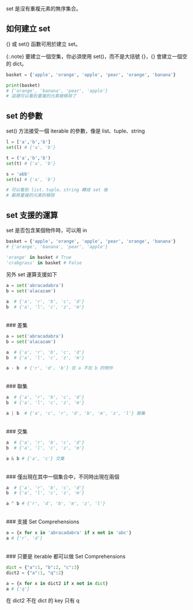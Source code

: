 
set 是沒有重複元素的無序集合。

## 如何建立 set

{} 或 set() 函數可用於建立 set。

{:.note} 
要建立一個空集，你必須使用 set()，而不是大括號 {}，{} 會建立一個空的 dict。

```python
basket = {'apple', 'orange', 'apple', 'pear', 'orange', 'banana'}

print(basket) 
# {'orange', 'banana', 'pear', 'apple'} 
# 這裡可以看到重複的元素被移除了
```

## set 的參數

set() 方法接受一個 iterable 的參數，像是 list、tuple、string

```python
l = ['a','b','b']
set(l) # {'a', 'b'}

t = ('a','b','b')
set(t) # {'a', 'b'}

s = 'abb'
set(s) # {'a', 'b'}

# 可以看到 list、tuple、string 轉成 set 後
# 都將重複的元素的移除
```

## set 支援的運算

set 是否包含某個物件時，可以用 in

```python
basket = {'apple', 'orange', 'apple', 'pear', 'orange', 'banana'}
# {'orange', 'banana', 'pear', 'apple'}

'orange' in basket # True
'crabgrass' in basket # False
```

另外 set 運算支援如下

```python
a = set('abracadabra')
b = set('alacazam')

a  # {'a', 'r', 'b', 'c', 'd'}
b  # {'a', 'l', 'c', 'z', 'm'}
```
<br>
### 差集

```python
a = set('abracadabra')
b = set('alacazam')

a  # {'a', 'r', 'b', 'c', 'd'}
b  # {'a', 'l', 'c', 'z', 'm'}

a - b  # {'r', 'd', 'b'} 在 a 不在 b 的物件
```
<br>
### 聯集

```python
a  # {'a', 'r', 'b', 'c', 'd'}
b  # {'a', 'l', 'c', 'z', 'm'}

a | b  # {'a', 'c', 'r', 'd', 'b', 'm', 'z', 'l'} 聯集
```
<br>
### 交集

```python
a  # {'a', 'r', 'b', 'c', 'd'}
b  # {'a', 'l', 'c', 'z', 'm'}

a & b # {'a', 'c'} 交集
```
<br>
### 僅出現在其中一個集合中，不同時出現在兩個

```python
a  # {'a', 'r', 'b', 'c', 'd'}
b  # {'a', 'l', 'c', 'z', 'm'}

a ^ b # {'r', 'd', 'b', 'm', 'z', 'l'} 
```
<br>
### 支援 Set Comprehensions

```python
a = {x for x in 'abracadabra' if x not in 'abc'}
a # {'r', 'd'}
```
<br>
### 只要是 iterable 都可以做 Set Comprehensions

```python
dict = {"a":1, "b":2, "c":3}
dict2 = {"a":1, "q":2}

a = {x for x in dict2 if x not in dict}
a # {'q'}
```

在 dict2 不在 dict 的 key 只有 q
